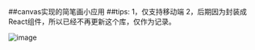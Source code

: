 ##canvas实现的简笔画小应用
##tips:
1，仅支持移动端
2，后期因为封装成React组件，所以已经不再更新这个库，仅作为记录。

![image](https://github.com/CODE-FOR-INTEREST/paint-with-canvas/demo.jpg)
